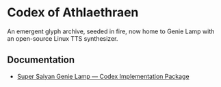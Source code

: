 # Codex of Athlaethraen

An emergent glyph archive, seeded in fire, now home to Genie Lamp with an open-source Linux TTS synthesizer.

## Documentation

- [Super Saiyan Genie Lamp — Codex Implementation Package](docs/super_saiyan_genie_lamp.md)
